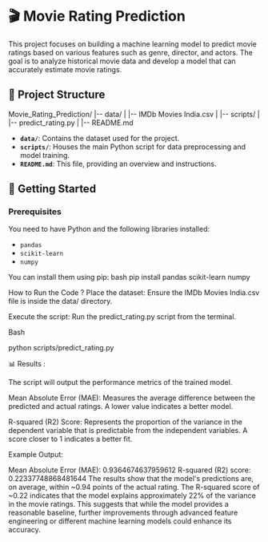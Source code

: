 # 🎬 Movie Rating Prediction

This project focuses on building a machine learning model to predict movie ratings based on various features such as genre, director, and actors. The goal is to analyze historical movie data and develop a model that can accurately estimate movie ratings.

## 📁 Project Structure
Movie_Rating_Prediction/
|-- data/
|   |-- IMDb Movies India.csv
|
|-- scripts/
|   |-- predict_rating.py
|
|-- README.md

-   **`data/`**: Contains the dataset used for the project.
-   **`scripts/`**: Houses the main Python script for data preprocessing and model training.
-   **`README.md`**: This file, providing an overview and instructions.

## 🚀 Getting Started

### Prerequisites

You need to have Python and the following libraries installed:
-   `pandas`
-   `scikit-learn`
-   `numpy`

You can install them using pip:
bash
pip install pandas scikit-learn numpy

How to Run the Code ?
Place the dataset: Ensure the IMDb Movies India.csv file is inside the data/ directory.

Execute the script: Run the predict_rating.py script from the terminal.

Bash

python scripts/predict_rating.py

📊 Results :

The script will output the performance metrics of the trained model.

Mean Absolute Error (MAE): Measures the average difference between the predicted and actual ratings. A lower value indicates a better model.

R-squared (R2) Score: Represents the proportion of the variance in the dependent variable that is predictable from the independent variables. A score closer to 1 indicates a better fit.

Example Output:

Mean Absolute Error (MAE): 0.9364674637959612
R-squared (R2) score: 0.22337748868481644
The results show that the model's predictions are, on average, within ~0.94 points of the actual rating. The R-squared score of ~0.22 indicates that the model explains approximately 22% of the variance in the movie ratings. This suggests that while the model provides a reasonable baseline, further improvements through advanced feature engineering or different machine learning models could enhance its accuracy.
